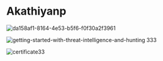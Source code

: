﻿# Akathiyanp
![da158af1-8164-4e53-b5f6-f0f30a2f3961](https://github.com/user-attachments/assets/096f9fc7-c198-4c5c-960d-b71c8b957308)

![getting-started-with-threat-intelligence-and-hunting 333](https://github.com/user-attachments/assets/502d4540-4af6-4352-afa7-c0c78ce4f253)

![certificate33](https://github.com/user-attachments/assets/a39582c0-16e4-4a8f-9006-1fcb63f9ee4d)
